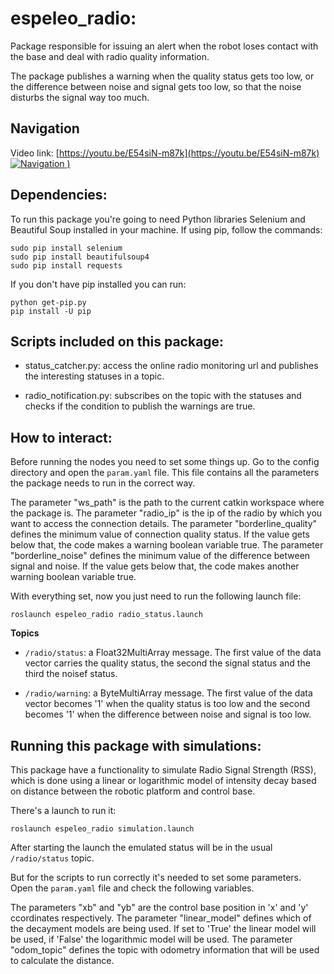 # espeleo_radio:
Package responsible for issuing an alert when the robot loses contact with the base and deal with radio quality information.

The package publishes a warning when the quality status gets too low, or the difference between noise and signal gets too low, so that the noise disturbs the signal way too much.

## Navigation 
Video link: [https://youtu.be/E54siN-m87k](https://youtu.be/E54siN-m87k)
[![Navigation](https://github.com/AndreCid/Radio-JINT/assets/44469467/049f632b-1af6-4b24-a0b3-2043b97e72f4)
)](https://youtu.be/e8KckhChc3M)


## Dependencies:

To run this package you're going to need Python libraries Selenium and Beautiful Soup installed in your machine.
If using pip, follow the commands:
```
sudo pip install selenium
sudo pip install beautifulsoup4
sudo pip install requests
```

If you don't have pip installed you can run:
```
python get-pip.py
pip install -U pip
```

## Scripts included on this package:

- status_catcher.py: access the online radio monitoring url and publishes the interesting statuses in a topic.

- radio_notification.py: subscribes on the topic with the statuses and checks if the condition to publish the warnings are true.

## How to interact:

Before running the nodes you need to set some things up. Go to the config directory and open the `param.yaml` file.
This file contains all the parameters the package needs to run in the correct way.

The parameter "ws_path" is the path to the current catkin workspace where the package is.
The parameter "radio_ip" is the ip of the radio by which you want to access the connection details.
The parameter "borderline_quality" defines the minimum value of connection quality status. If the value gets below that, the code makes a warning boolean variable true.
The parameter "borderline_noise" defines the minimum value of the difference between signal and noise. If the value gets below that, the code makes another warning boolean variable true.

With everything set, now you just need to run the following launch file:

`roslaunch espeleo_radio radio_status.launch`

**Topics**

- `/radio/status`: a Float32MultiArray message. The first value of the data vector carries the quality status, the second the signal status and the third the noisef status.

- `/radio/warning`: a ByteMultiArray message. The first value of the data vector becomes '1' when the quality status is too low and the second becomes '1' when the difference between noise and signal is too low.

## Running this package with simulations:

This package have a functionality to simulate Radio Signal Strength (RSS), which is done using a linear or logarithmic model of intensity decay based on distance between the robotic platform and control base.

There's a launch to run it:

`roslaunch espeleo_radio simulation.launch`

After starting the launch the emulated status will be in the usual `/radio/status` topic.

But for the scripts to run correctly it's needed to set some parameters. Open the `param.yaml` file and check the following variables.

The parameters "xb" and "yb" are the control base position in 'x' and 'y' ccordinates respectively.
The parameter "linear_model" defines which of the decayment models are being used. If set to 'True' the linear model will be used, if 'False' the logarithmic model will be used.
The parameter "odom_topic" defines the topic with odometry information that will be used to calculate the distance.
